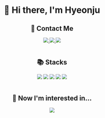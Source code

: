 <div align="center">
<h1>👋 Hi there, I'm Hyeonju</h1>
</div>

<div align="center">
<h2> 🦁 Contact Me </h2>
<a href="https://hyeonju-frontend-study.tistory.com/">
<img src="https://img.shields.io/badge/-study blog-000000?style=for-the-badge&logo=Tistory&logoColor=white">
</a>
<a href="mailto:guswn0493@gmail.com">
<img src="https://img.shields.io/badge/-gmail-EA4335?style=for-the-badge&logo=Gmail&logoColor=white">
</a>
<a href="mailto:hhjc17@naver.com">
<img src="https://img.shields.io/badge/-naver mail-03C75A?style=for-the-badge&logo=Naver&logoColor=white">
</a>
</div>

</br>

<div align="center">
<h2>📚 Stacks</h2>
<img src="https://img.shields.io/badge/-html-E34F26?style=for-the-badge&logo=HTML5&logoColor=white">
<img src="https://img.shields.io/badge/-css-1572B6?style=for-the-badge&logo=CSS3&logoColor=white">
<img src="https://img.shields.io/badge/-javascript-F7DF1E?style=for-the-badge&logo=Javascript&logoColor=white">
<img src="https://img.shields.io/badge/-typescript-3178C6?style=for-the-badge&logo=TypeScript&logoColor=white">
<img src="https://img.shields.io/badge/-react-61DAFB?style=for-the-badge&logo=React&logoColor=white">
</div>

</br>

<div align="center">
<h2>👀 Now I'm interested in...</h2>
<img src="https://img.shields.io/badge/-Next.js-000000?style=for-the-badge&logo=Next.js&logoColor=white">
</div>
